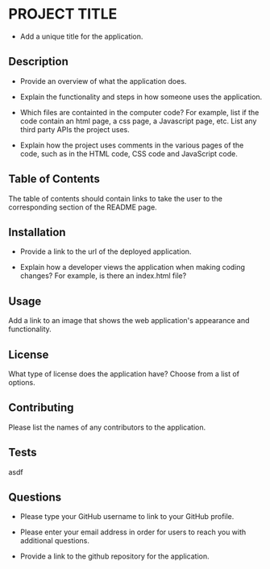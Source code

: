 # PROJECT TITLE

* Add a unique title for the application.

## Description

* Provide an overview of what the application does.

* Explain the functionality and steps in how someone uses the application.

* Which files are containted in the computer code?  For example, list if the code contain an html page, a css page, a Javascript page, etc.  List any third party APIs the project uses.    

* Explain how the project uses comments in the various pages of the code, such as in the HTML code, CSS code and JavaScript code. 

## Table of Contents

The table of contents should contain links to take the user to the corresponding section of the README page.

## Installation

* Provide a link to the url of the deployed application.

* Explain how a developer views the application when making coding changes?  For example, is there an index.html file? 

## Usage

Add a link to an image that shows the web application's appearance and functionality.

## License

What type of license does the application have?  Choose from a list of options.

## Contributing

Please list the names of any contributors to the application.

## Tests

asdf

## Questions

* Please type your GitHub username to link to your GitHub profile.

* Please enter your email address in order for users to reach you with additional questions.

* Provide a link to the github repository for the application. 
